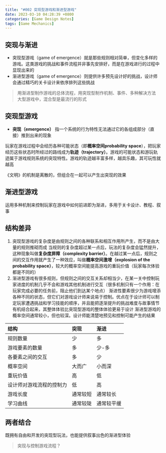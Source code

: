 ```yaml
---
title: "#002 突现型游戏和渐进型游戏"
date: 2023-03-10 04:28:39 +0800
categories: [Game Design Notes]
tags: [Game Mechanics]
---
```


## 突现与渐进
- 突现型游戏（game of emergence）就是那些规则相对简单，但变化多样的游戏。这类游戏的挑战和事件流程并非事先安排好，而是在游戏进行的过程中显现出来的
- 渐进型游戏（game of emergence）则提供许多预先设计好的挑战，设计师会通过精巧的关卡设计来依序排列这些挑战

>用渐进型制作游戏的总体流程，用突现型制作机制、事件、多种解决方法
>大型游戏中，混合型是最流行的形式

## 突现型游戏
- **突现（emergence）**
指一个系统的行为特性无法通过它的各组成部分（直接）推到出来的现象

玩家在游戏过程中会经历各种可能状态（即**概率空间probability space**），把玩家经历这些状态时所经过的路线成为**轨迹（trajectory）**。游戏的可能状态和游玩轨迹属于游戏规则系统的突现特性。游戏的轨迹越丰富多样，越具乐趣，其可玩性就越高

《文明》的机制是离散的，但组合在一起可以产生出突现的效果

## 渐进型游戏
运用多种机制来控制玩家在游戏中如何前进即为渐进，多用于关卡设计、教程、叙事

## 结构差异

1. 突现型游戏的复杂度是由规则之间的各种联系和相互作用所产生，而不是由大量的规则推砌而成
当规则的复杂度超过某一点后，玩法的复杂度会猛然提升，这种现象叫做**复杂度屏障（complexity barrier）**。在越过某一点后，规则之间的交互作用就产生了一种效应，叫做**概率空间激增（explosion of the probability space）**，较大的概率空间能提高游戏的重玩价值（玩家每次体验都是不同的）
2. 渐进型游戏有很多规则，但规则之间的交互关系却相当少，在某一关中控制玩家进度的机制几乎不会和游戏其他机制进行交互（很多机制只有一个作用：在玩家完成必要的任务前，阻止他们到达某个地点）
渐进性要素很少为游戏增添各种不同的状态，但它们对游戏设计师来说易于控制。优点在于设计师可以制定玩家遭遇挑战和学习技能的顺序，并且能把逐渐提升的挑战难度与故事情节有机结合起来，其整体体验比突现型游戏的整体体验更易于设计
渐进型游戏的概率空间通常较小，但也较深。设计师能清楚地预见和控制可能产生的结果

|结构|突现|渐进|
|:---|:---|:---|
|规则数量|少|多|
|游戏要素的数量|多|少-多|
|各要素之间的交互|多|少|
|概率空间|大而广|小而深|
|重玩价值|高|低|
|设计师对游戏流程的控制力|低|高|
|游戏长度|通常较短|通常较长|
|学习曲线|通常较陡|通常较平缓|

## 两者结合
既拥有自由和开发的突现型玩法，也能提供叙事出色的渐进型体验

>突现与控制游戏流程？
